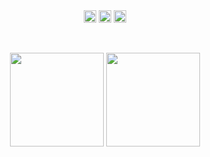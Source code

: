 <div style="text-align: center">
    <img src="https://img.shields.io/github/followers/panyu97py" style="height: 20px" />
    <img src="https://img.shields.io/github/stars/panyu97py" style="height: 20px" />
    <img src="https://visitor-badge.laobi.icu/badge?page_id=panyu97py.blog.README.md" style="height: 20px" />
</div>

<p> <br/> </p>

<div style="text-align: center">
    <img src="https://github-readme-stats.vercel.app/api?username=panyu97py&theme=dark&show_icons=true"
        style="height: 150px" />
    <img src="https://github-readme-stats.vercel.app/api/top-langs/?username=panyu97py&layout=compact&theme=dark"
        style="height: 150px" />
</div>
